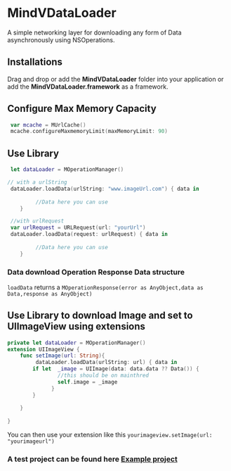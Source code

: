 # MindVDataLoader
A simple networking layer for downloading any form of Data asynchronously using NSOperations.

## Installations
Drag and drop or add the **MindVDataLoader** folder into your application or add the **MindVDataLoader.framework**  as a framework.


## Configure Max Memory Capacity
```swift
 var mcache = MUrlCache()
 mcache.configureMaxmemoryLimit(maxMemoryLimit: 90)
```

## Use Library
```swift
 let dataLoader = MOperationManager()

// with a urlString
 dataLoader.loadData(urlString: "www.imageUrl.com") { data in
          
         //Data here you can use       
    }

 //with urlRequest
 var urlRequest = URLRequest(url: "yourUrl")
 dataLoader.loadData(request: urlRequest) { data in
          
         //Data here you can use       
    }
```

### Data download Operation Response Data structure 

`loadData`  returns a  `MOperationResponse(error as AnyObject,data as Data,response as AnyObject)`  


## Use Library to download Image and set to UIImageView using extensions
```swift
private let dataLoader = MOperationManager()
extension UIImageView {
    func setImage(url: String){
         dataLoader.loadData(urlString: url) { data in
        if let  _image = UIImage(data: data.data ?? Data()) {
                //this should be on mainthred
                self.image = _image
              }
        }
        
    } 
    
}
```

You can then use your extension like this `yourimageview.setImage(url: "yourimageurl")`


### A test project can be found here  [Example project](https://github.com/yawboafo/MindValleyMobileTest.git)
